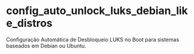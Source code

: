 # config_auto_unlock_luks_debian_like_distros
Configuração Automática de Desbloqueio LUKS no Boot para sistemas baseados em Debian ou Ubuntu.
